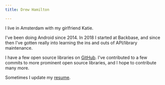```yaml
---
title: Drew Hamilton

---
```


I live in Amsterdam with my girlfriend Katie.

I've been doing Android since 2014. In 2018 I started at Backbase, and since
then I've gotten really into learning the ins and outs of API/library
maintenance.

I have a few open source libraries on [GitHub](https://github.com/drewhamilton).
I've contributed to a few commits to more prominent open source libraries, and I
hope to contribute many more.

Sometimes I update my [resume](https://docs.google.com/document/d/1qK8DZWJZCEGdq_cHe7KWVzp6fbJlhVrOipapGdUtAr4/edit?usp=sharing).
